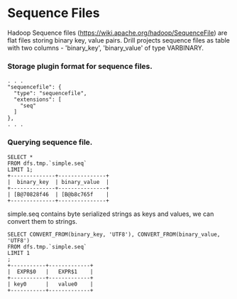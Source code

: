 # Sequence Files

Hadoop Sequence files (https://wiki.apache.org/hadoop/SequenceFile) are flat files storing binary key, value pairs.
Drill projects sequence files as table with two columns - 'binary_key', 'binary_value' of type VARBINARY.


### Storage plugin format for sequence files.

    . . .
    "sequencefile": {
      "type": "sequencefile",
      "extensions": [
        "seq"
      ]
    },
    . . .

### Querying sequence file.

    SELECT *
    FROM dfs.tmp.`simple.seq`
    LIMIT 1;
    +--------------+---------------+
    |  binary_key  | binary_value  |
    +--------------+---------------+
    | [B@70828f46  | [B@b8c765f    |
    +--------------+---------------+


simple.seq contains byte serialized strings as keys and values, we can convert them to strings.


    SELECT CONVERT_FROM(binary_key, 'UTF8'), CONVERT_FROM(binary_value, 'UTF8')
    FROM dfs.tmp.`simple.seq`
    LIMIT 1
    ;
    +-----------+-------------+
    |  EXPR$0   |   EXPR$1    |
    +-----------+-------------+
    | key0      |   value0    |
    +-----------+-------------+

